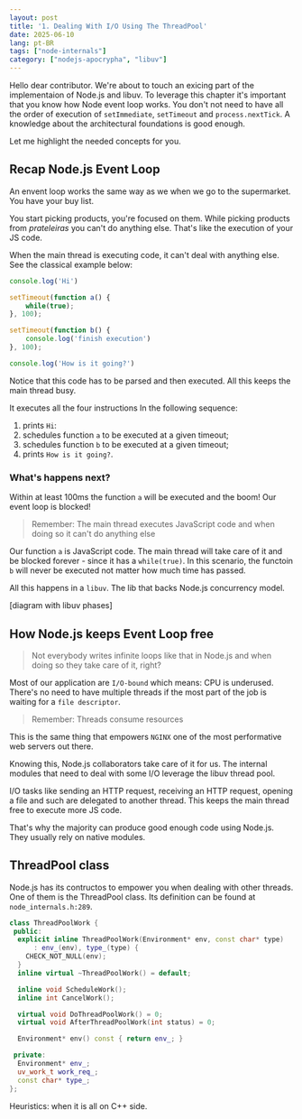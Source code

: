 ```yaml
---
layout: post
title: '1. Dealing With I/O Using The ThreadPool'
date: 2025-06-10
lang: pt-BR
tags: ["node-internals"]
category: ["nodejs-apocrypha", "libuv"]
---
```


Hello dear contributor. We're about to touch an exicing part of the implementaion of Node.js and libuv. To leverage this
chapter it's important that you know how Node event loop works. You don't not need to have all the order of execution of
`setImmediate`, `setTimeout` and `process.nextTick`. A knowledge about the architectural foundations is good enough.

Let me highlight the needed concepts for you.

## Recap Node.js Event Loop

An envent loop works the same way as we when we go to the supermarket. You have your buy list.

You start picking products, you're focused on them. While picking products from _prateleiras_ you can't do anything else.
That's like the execution of your JS code.

When the main thread is executing code, it can't deal with anything else. See the classical example below:

```js
console.log('Hi')

setTimeout(function a() {
    while(true);
}, 100);

setTimeout(function b() {
    console.log('finish execution')
}, 100);

console.log('How is it going?')
```

Notice that this code has to be parsed and then executed. All this keeps the main thread busy.

It executes all the four instructions In the following sequence:

1. prints `Hi`:
2. schedules function `a` to be executed at a given timeout;
2. schedules function `b` to be executed at a given timeout;
3. prints `How is it going?`.

### What's happens next?

Within at least 100ms the function `a` will be executed and the boom! Our event loop is blocked!

> Remember: The main thread executes JavaScript code and when doing so it can't do anything else

Our function `a` is JavaScript code. The main thread will take care of it and be blocked forever - since it has
a `while(true)`. In this scenario, the functoin `b` will never be executed not matter how much time has passed.

All this happens in a `libuv`. The lib that backs Node.js concurrency model.

[diagram with libuv phases]

## How Node.js keeps Event Loop free

> Not everybody writes infinite loops like that in Node.js and when doing so they take care of it, right?

Most of our application are `I/O-bound` which means: CPU is underused. There's no need to have multiple threads if the
most part of the job is waiting for a `file descriptor`.

> Remember: Threads consume resources

This is the same thing that empowers `NGINX` one of the most performative web servers out there.

Knowing this, Node.js collaborators take care of it for us. The internal modules that need to deal with some I/O
leverage the libuv thread pool.

I/O tasks like sending an HTTP request, receiving an HTTP request, opening a file and such are delegated to another thread.
This keeps the main thread free to execute more JS code.

That's why the majority can produce good enough code using Node.js. They usually rely on native modules.

## ThreadPool class

Node.js has its contructos to empower you when dealing with other threads. One of them is the ThreadPool class. Its
definition can be found at `node_internals.h:289`.

```cpp
class ThreadPoolWork {
 public:
  explicit inline ThreadPoolWork(Environment* env, const char* type)
      : env_(env), type_(type) {
    CHECK_NOT_NULL(env);
  }
  inline virtual ~ThreadPoolWork() = default;

  inline void ScheduleWork();
  inline int CancelWork();

  virtual void DoThreadPoolWork() = 0;
  virtual void AfterThreadPoolWork(int status) = 0;

  Environment* env() const { return env_; }

 private:
  Environment* env_;
  uv_work_t work_req_;
  const char* type_;
};
```

Heuristics: when it is all on C++ side.
